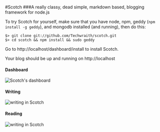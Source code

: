#Scotch
###A really classy, dead simple, markdown based, blogging framework for node.js

To try Scotch for yourself, make sure that you have node, npm, geddy (`npm install -g geddy`), and mongodb installed (and running), then do this:

    $> git clone git://github.com/Techwraith/scotch.git
    $> cd scotch && npm install && sudo geddy

Go to http://localhost/dashboard/install to install Scotch.

Your blog should be up and running on http://localhost

#### Dashboard

![Scotch's dashboard](https://dl.dropbox.com/u/7982297/scotch_screens/dash.png)


#### Writing

![writing in Scotch](https://dl.dropbox.com/u/7982297/scotch_screens/write2.png)


#### Reading

![writing in Scotch](https://dl.dropbox.com/u/7982297/scotch_screens/read.png)
